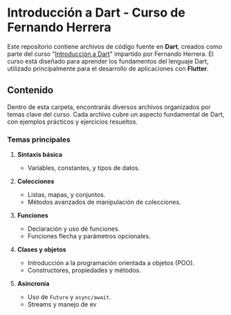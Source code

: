 # Introducción a Dart - Curso de Fernando Herrera  

Este repositorio contiene archivos de código fuente en **Dart**, creados como parte del curso "[Introducción a Dart]('https://www.udemy.com/course/flutter-cero-a-experto/learn/')" impartido por Fernando Herrera. El curso está diseñado para aprender los fundamentos del lenguaje Dart, utilizado principalmente para el desarrollo de aplicaciones con **Flutter**.

## Contenido  

Dentro de esta carpeta, encontrarás diversos archivos organizados por temas clave del curso. Cada archivo cubre un aspecto fundamental de Dart, con ejemplos prácticos y ejercicios resueltos.

### Temas principales  

1. **Sintaxis básica**  
   - Variables, constantes, y tipos de datos.  

2. **Colecciones**  
   - Listas, mapas, y conjuntos.  
   - Métodos avanzados de manipulación de colecciones.

3. **Funciones**  
   - Declaración y uso de funciones.  
   - Funciones flecha y parámetros opcionales.

4. **Clases y objetos**  
   - Introducción a la programación orientada a objetos (POO).  
   - Constructores, propiedades y métodos.  


5. **Asincronía**  
   - Uso de `Future` y `async/await`.  
   - Streams y manejo de ev
